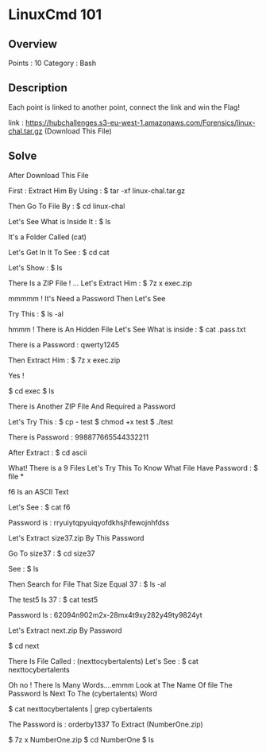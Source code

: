 # LinuxCmd 101

## Overview

Points : 10
Category : Bash

## Description

Each point is linked to another point, connect the link and win the Flag!

link : https://hubchallenges.s3-eu-west-1.amazonaws.com/Forensics/linux-chal.tar.gz  (Download This File)

## Solve

After Download This File 

First : Extract Him By Using : $ tar -xf linux-chal.tar.gz

Then Go To File By : $ cd linux-chal

Let's See What is Inside It : $ ls

It's a Folder Called (cat)

Let's Get In It To See : $ cd cat

Let's Show : $ ls

There Is a ZIP File ! ... Let's Extract Him : $ 7z x exec.zip

mmmmm ! It's Need a Password Then Let's See

Try This : $ ls -al

hmmm ! There is An Hidden File Let's See What is inside : $ cat .pass.txt

There is a Password : qwerty1245

Then Extract Him : $ 7z x exec.zip 

Yes ! 

$ cd exec
$ ls

There is Another ZIP File And Required a Password 

Let's Try This : $ cp - test 
$ chmod +x test
$ ./test

There is Password : 998877665544332211

After Extract : $ cd ascii

What! There is a 9 Files Let's Try This To Know What File Have Password : $ file *

f6 Is an ASCII Text 

Let's See : $ cat f6

Password is : rryuiytqpyuiqyofdkhsjhfewojnhfdss

Let's Extract size37.zip By This Password

Go To size37 : $ cd size37

See : $ ls

Then Search for File That Size Equal 37 : $ ls -al

The test5 Is 37 : $ cat test5

Password Is : 62094n902m2x-28mx4t9xy282y49ty9824yt

Let's Extract next.zip By Password 

$ cd next

There Is File Called : (nexttocybertalents) Let's See : $ cat nexttocybertalents

Oh no ! There Is Many Words....emmm Look at The Name Of file The Password Is Next To The (cybertalents) Word 

$ cat nexttocybertalents | grep cybertalents 

The Password is : orderby1337 To Extract (NumberOne.zip)

$ 7z x NumberOne.zip
$ cd NumberOne
$ ls 
